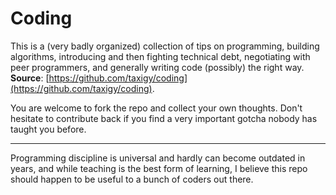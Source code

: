 # Coding

This is a (very badly organized) collection of tips on programming, building algorithms, introducing and then fighting technical debt, negotiating with peer programmers, and generally writing code (possibly) the right way. **Source**: [https://github.com/taxigy/coding](https://github.com/taxigy/coding).

You are welcome to fork the repo and collect your own thoughts. Don't hesitate to contribute back if you find a very important gotcha nobody has taught you before.

----

Programming discipline is universal and hardly can become outdated in years, and while teaching is the best form of learning, I believe this repo should happen to be useful to a bunch of coders out there.
